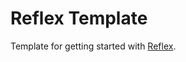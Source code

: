 # Reflex Template

Template for getting started with [Reflex](https://github.com/Chroma-Org/Reflex).
